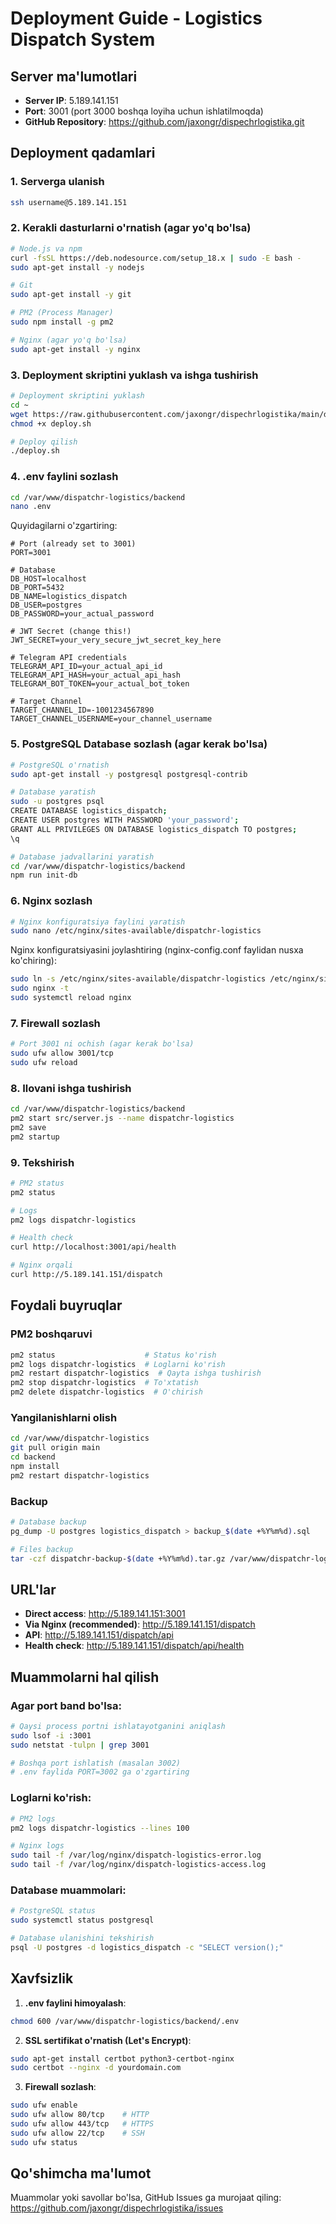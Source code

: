 # Deployment Guide - Logistics Dispatch System

## Server ma'lumotlari
- **Server IP**: 5.189.141.151
- **Port**: 3001 (port 3000 boshqa loyiha uchun ishlatilmoqda)
- **GitHub Repository**: https://github.com/jaxongr/dispechrlogistika.git

## Deployment qadamlari

### 1. Serverga ulanish
```bash
ssh username@5.189.141.151
```

### 2. Kerakli dasturlarni o'rnatish (agar yo'q bo'lsa)
```bash
# Node.js va npm
curl -fsSL https://deb.nodesource.com/setup_18.x | sudo -E bash -
sudo apt-get install -y nodejs

# Git
sudo apt-get install -y git

# PM2 (Process Manager)
sudo npm install -g pm2

# Nginx (agar yo'q bo'lsa)
sudo apt-get install -y nginx
```

### 3. Deployment skriptini yuklash va ishga tushirish
```bash
# Deployment skriptini yuklash
cd ~
wget https://raw.githubusercontent.com/jaxongr/dispechrlogistika/main/deploy.sh
chmod +x deploy.sh

# Deploy qilish
./deploy.sh
```

### 4. .env faylini sozlash
```bash
cd /var/www/dispatchr-logistics/backend
nano .env
```

Quyidagilarni o'zgartiring:
```env
# Port (already set to 3001)
PORT=3001

# Database
DB_HOST=localhost
DB_PORT=5432
DB_NAME=logistics_dispatch
DB_USER=postgres
DB_PASSWORD=your_actual_password

# JWT Secret (change this!)
JWT_SECRET=your_very_secure_jwt_secret_key_here

# Telegram API credentials
TELEGRAM_API_ID=your_actual_api_id
TELEGRAM_API_HASH=your_actual_api_hash
TELEGRAM_BOT_TOKEN=your_actual_bot_token

# Target Channel
TARGET_CHANNEL_ID=-1001234567890
TARGET_CHANNEL_USERNAME=your_channel_username
```

### 5. PostgreSQL Database sozlash (agar kerak bo'lsa)
```bash
# PostgreSQL o'rnatish
sudo apt-get install -y postgresql postgresql-contrib

# Database yaratish
sudo -u postgres psql
CREATE DATABASE logistics_dispatch;
CREATE USER postgres WITH PASSWORD 'your_password';
GRANT ALL PRIVILEGES ON DATABASE logistics_dispatch TO postgres;
\q

# Database jadvallarini yaratish
cd /var/www/dispatchr-logistics/backend
npm run init-db
```

### 6. Nginx sozlash
```bash
# Nginx konfiguratsiya faylini yaratish
sudo nano /etc/nginx/sites-available/dispatchr-logistics
```

Nginx konfiguratsiyasini joylashtiring (nginx-config.conf faylidan nusxa ko'chiring):
```bash
sudo ln -s /etc/nginx/sites-available/dispatchr-logistics /etc/nginx/sites-enabled/
sudo nginx -t
sudo systemctl reload nginx
```

### 7. Firewall sozlash
```bash
# Port 3001 ni ochish (agar kerak bo'lsa)
sudo ufw allow 3001/tcp
sudo ufw reload
```

### 8. Ilovani ishga tushirish
```bash
cd /var/www/dispatchr-logistics/backend
pm2 start src/server.js --name dispatchr-logistics
pm2 save
pm2 startup
```

### 9. Tekshirish
```bash
# PM2 status
pm2 status

# Logs
pm2 logs dispatchr-logistics

# Health check
curl http://localhost:3001/api/health

# Nginx orqali
curl http://5.189.141.151/dispatch
```

## Foydali buyruqlar

### PM2 boshqaruvi
```bash
pm2 status                    # Status ko'rish
pm2 logs dispatchr-logistics  # Loglarni ko'rish
pm2 restart dispatchr-logistics  # Qayta ishga tushirish
pm2 stop dispatchr-logistics  # To'xtatish
pm2 delete dispatchr-logistics  # O'chirish
```

### Yangilanishlarni olish
```bash
cd /var/www/dispatchr-logistics
git pull origin main
cd backend
npm install
pm2 restart dispatchr-logistics
```

### Backup
```bash
# Database backup
pg_dump -U postgres logistics_dispatch > backup_$(date +%Y%m%d).sql

# Files backup
tar -czf dispatchr-backup-$(date +%Y%m%d).tar.gz /var/www/dispatchr-logistics
```

## URL'lar

- **Direct access**: http://5.189.141.151:3001
- **Via Nginx (recommended)**: http://5.189.141.151/dispatch
- **API**: http://5.189.141.151/dispatch/api
- **Health check**: http://5.189.141.151/dispatch/api/health

## Muammolarni hal qilish

### Agar port band bo'lsa:
```bash
# Qaysi process portni ishlatayotganini aniqlash
sudo lsof -i :3001
sudo netstat -tulpn | grep 3001

# Boshqa port ishlatish (masalan 3002)
# .env faylida PORT=3002 ga o'zgartiring
```

### Loglarni ko'rish:
```bash
# PM2 logs
pm2 logs dispatchr-logistics --lines 100

# Nginx logs
sudo tail -f /var/log/nginx/dispatch-logistics-error.log
sudo tail -f /var/log/nginx/dispatch-logistics-access.log
```

### Database muammolari:
```bash
# PostgreSQL status
sudo systemctl status postgresql

# Database ulanishini tekshirish
psql -U postgres -d logistics_dispatch -c "SELECT version();"
```

## Xavfsizlik

1. **.env faylini himoyalash**:
```bash
chmod 600 /var/www/dispatchr-logistics/backend/.env
```

2. **SSL sertifikat o'rnatish (Let's Encrypt)**:
```bash
sudo apt-get install certbot python3-certbot-nginx
sudo certbot --nginx -d yourdomain.com
```

3. **Firewall sozlash**:
```bash
sudo ufw enable
sudo ufw allow 80/tcp    # HTTP
sudo ufw allow 443/tcp   # HTTPS
sudo ufw allow 22/tcp    # SSH
sudo ufw status
```

## Qo'shimcha ma'lumot

Muammolar yoki savollar bo'lsa, GitHub Issues ga murojaat qiling:
https://github.com/jaxongr/dispechrlogistika/issues
